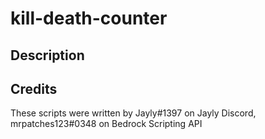 # kill-death-counter

## Description


## Credits
These scripts were written by Jayly#1397 on Jayly Discord, mrpatches123#0348 on Bedrock Scripting API
